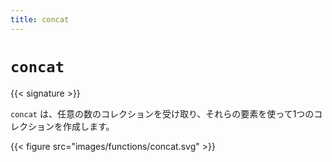 ```yaml
---
title: concat
---
```


# `concat`

{{< signature >}}

`concat` は、任意の数のコレクションを受け取り、それらの要素を使って1つのコレクションを作成します。

{{< figure src="images/functions/concat.svg" >}}
